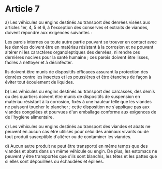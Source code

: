 # Article 7

a) Les véhicules ou engins destinés au transport des denrées visées aux articles 1er, 4, 5 et 6, à l'exception des conserves et extraits de viandes, doivent répondre aux exigences suivantes :

Les parois internes ou toute autre partie pouvant se trouver en contact avec les denrées doivent être en matériau résistant à la corrosion et ne pouvant altérer ni les caractères organoleptiques des denrées, ni rendre ces dernières nocives pour la santé humaine ; ces parois doivent être lisses, faciles à nettoyer et à désinfecter.

Ils doivent être munis de dispositifs efficaces assurant la protection des denrées contre les insectes et les poussières et être étanches de façon à éviter tout écoulement de liquides.

b) Les véhicules ou engins destinés au transport des carcasses, des demis ou des quartiers doivent être munis de dispositifs de suspension en matériau résistant à la corrosion, fixés à une hauteur telle que les viandes ne puissent toucher le plancher ; cette disposition ne s'applique pas aux viandes congelées et pourvues d'un emballage conforme aux exigences de de l'hygiène alimentaire.

c) Les véhicules ou engins destinés au transport des viandes et abats ne peuvent en aucun cas être utilisés pour celui des animaux vivants ou de tout produit susceptible d'altérer ou de contaminer les viandes.

d) Aucun autre produit ne peut être transporté en même temps que des viandes et abats dans un même véhicule ou engin. De plus, les estomacs ne peuvent y être transportés que s'ils sont blanchis, les têtes et les pattes que si elles sont dépouillées ou échaudées et épilées.
